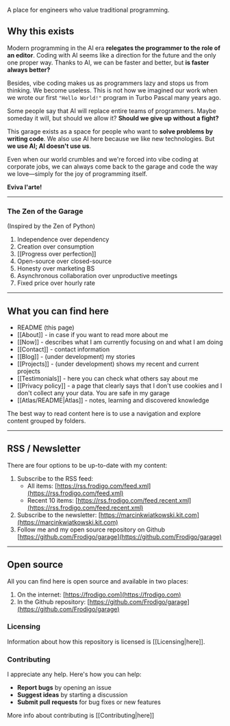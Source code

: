 
A place for engineers who value traditional programming.

## Why this exists

Modern programming in the AI ​​era **relegates the programmer to the role of an editor**. Coding with AI seems like a direction for the future and the only one proper way. Thanks to AI, we can be faster and better, but **is faster always better?**

Besides, vibe coding makes us as programmers lazy and stops us from thinking. We become useless. This is not how we imagined our work when we wrote our first `"Hello World!"` program in Turbo Pascal many years ago.

Some people say that AI will replace entire teams of programmers. Maybe someday it will, but should we allow it? **Should we give up without a fight?**

This garage exists as a space for people who want to **solve problems by writing code**. We also use AI here because we like new technologies. But **we use AI; AI doesn't use us**.

Even when our world crumbles and we're forced into vibe coding at corporate jobs, we can always come back to the garage and code the way we love—simply for the joy of programming itself.

**Eviva l'arte!**

---

### The Zen of the Garage
(Inspired by the Zen of Python)

1. Independence over dependency
2. Creation over consumption
3. [[Progress over perfection]]
4. Open-source over closed-source
5. Honesty over marketing BS
6. Asynchronous collaboration over unproductive meetings
7. Fixed price over hourly rate

---

## What you can find here

- README (this page)
- [[About]] - in case if you want to read more about me
- [[Now]] - describes what I am currently focusing on and what I am doing
- [[Contact]] - contact information
- [[Blog]] - (under development) my stories
- [[Projects]] - (under development) shows my recent and current projects
- [[Testimonials]] - here you can check what others say about me
- [[Privacy policy]] - a page that clearly says that I don't use cookies and I don't collect any your data. You are safe in my garage
- [[Atlas/README|Atlas]] - notes, learning and discovered knowledge

The best way to read content here is to use a navigation and explore content grouped by folders.

---
## RSS / Newsletter

There are four options to be up-to-date with my content:

1. Subscribe to the RSS feed:
   - All items: [https://rss.frodigo.com/feed.xml](https://rss.frodigo.com/feed.xml)
   - Recent 10 items: [https://rss.frodigo.com/feed.recent.xml](https://rss.frodigo.com/feed.recent.xml)
2. Subscribe to the newsletter: [https://marcinkwiatkowski.kit.com](https://marcinkwiatkowski.kit.com)
3. Follow me and my open source repository on Github [https://github.com/Frodigo/garage](https://github.com/Frodigo/garage)

---
## Open source

All you can find here is open source and available in two places:

1. On the internet: [https://frodigo.com](https://frodigo.com)
2. In the Github repository: [https://github.com/Frodigo/garage](https://github.com/Frodigo/garage)

### Licensing

Information about how this repository is licensed is [[Licensing|here]].

### Contributing

I appreciate any help. Here's how you can help:

- **Report bugs** by opening an issue
- **Suggest ideas** by starting a discussion
- **Submit pull requests** for bug fixes or new features

More info about contributing is [[Contributing|here]]
